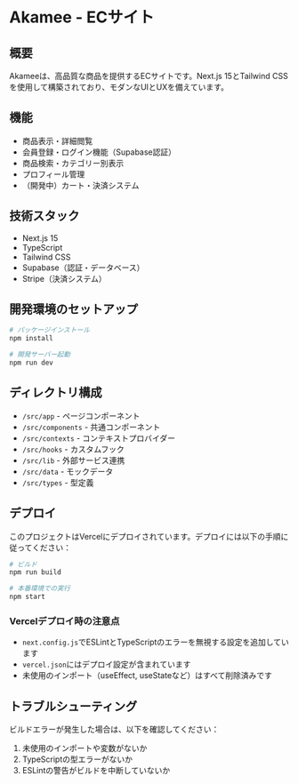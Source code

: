# Akamee - ECサイト

## 概要

Akameeは、高品質な商品を提供するECサイトです。Next.js 15とTailwind CSSを使用して構築されており、モダンなUIとUXを備えています。

## 機能

- 商品表示・詳細閲覧
- 会員登録・ログイン機能（Supabase認証）
- 商品検索・カテゴリー別表示
- プロフィール管理
- （開発中）カート・決済システム

## 技術スタック

- Next.js 15
- TypeScript
- Tailwind CSS
- Supabase（認証・データベース）
- Stripe（決済システム）

## 開発環境のセットアップ

```bash
# パッケージインストール
npm install

# 開発サーバー起動
npm run dev
```

## ディレクトリ構成

- `/src/app` - ページコンポーネント
- `/src/components` - 共通コンポーネント
- `/src/contexts` - コンテキストプロバイダー
- `/src/hooks` - カスタムフック
- `/src/lib` - 外部サービス連携
- `/src/data` - モックデータ
- `/src/types` - 型定義

## デプロイ

このプロジェクトはVercelにデプロイされています。デプロイには以下の手順に従ってください：

```bash
# ビルド
npm run build

# 本番環境での実行
npm start
```

### Vercelデプロイ時の注意点

- `next.config.js`でESLintとTypeScriptのエラーを無視する設定を追加しています
- `vercel.json`にはデプロイ設定が含まれています
- 未使用のインポート（useEffect, useStateなど）はすべて削除済みです

## トラブルシューティング

ビルドエラーが発生した場合は、以下を確認してください：

1. 未使用のインポートや変数がないか
2. TypeScriptの型エラーがないか
3. ESLintの警告がビルドを中断していないか
